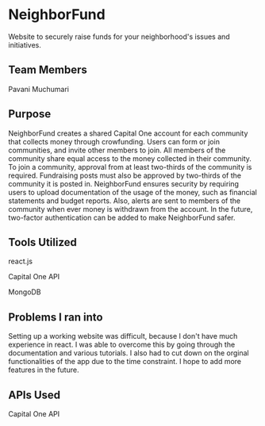 # NeighborFund
Website to securely raise funds for your neighborhood's issues and initiatives.

## Team Members
Pavani Muchumari

## Purpose
NeighborFund creates a shared Capital One account for each community that collects money through crowfunding. Users can form or join communities, and invite other members to join. All members of the community share equal access to the money collected in their community. To join a community, approval from at least two-thirds of the community is required. Fundraising posts must also be approved by two-thirds of the community it is posted in. NeighborFund ensures security by requiring users to upload documentation of the usage of the money, such as financial statements and budget reports. Also, alerts are sent to members of the community when ever money is withdrawn from the account. In the future, two-factor authentication can be added to make NeighborFund safer.

## Tools Utilized
react.js

Capital One API

MongoDB

## Problems I ran into
Setting up a working website was difficult, because I don't have much experience in react. I was able to overcome this by going through the documentation and various tutorials. I also had to cut down on the orginal functionalities of the app due to the time constraint. I hope to add more features in the future. 

## APIs Used
Capital One API
